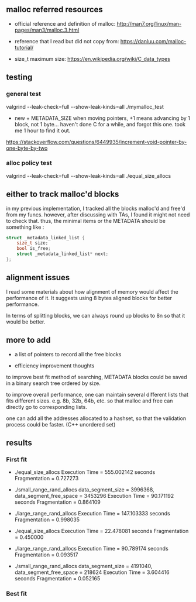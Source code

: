 ## malloc referred resources

- official reference and definition of malloc:
http://man7.org/linux/man-pages/man3/malloc.3.html

- reference that I read but did not copy from:
https://danluu.com/malloc-tutorial/

- size_t maximum size:
https://en.wikipedia.org/wiki/C_data_types

## testing

### general test

valgrind --leak-check=full --show-leak-kinds=all ./mymalloc_test

- new + METADATA_SIZE
when moving pointers, +1 means advancing by 1 block, not 1 byte...
haven't done C for a while, and forgot this one. took me 1 hour to find it out.

https://stackoverflow.com/questions/6449935/increment-void-pointer-by-one-byte-by-two

### alloc policy test

valgrind --leak-check=full --show-leak-kinds=all ./equal_size_allocs

## either to track malloc'd blocks

in my previous implementation, I tracked all the blocks malloc'd and free'd from my funcs. however, after discussing with TAs, I found it might not need to check that. thus, the minimal items or the METADATA should be something like :

```c
struct _metadata_linked_list {
	size_t size;
	bool is_free;
	struct _metadata_linked_list* next;
};
```

## alignment issues

I read some materials about how alignment of memory would affect the performance of it. It suggests using 8 bytes aligned blocks for better performance.

In terms of splitting blocks, we can always round up blocks to 8n so that it would be better.

## more to add 

- a list of pointers to record all the free blocks

- efficiency improvement thoughts

to improve best fit method of searching, METADATA blocks could be saved in a binary search tree ordered by size.

to improve overall performance, one can maintain several different lists that fits different sizes. e.g. 8b, 32b, 64b, etc. so that malloc and free can directly go to corresponding lists.

one can add all the addresses allocated to a hashset, so that the validation process could be faster. (C++ unordered set)

## results

### First fit

- ./equal_size_allocs
Execution Time = 555.002142 seconds
Fragmentation  = 0.727273

- ./small_range_rand_allocs
data_segment_size = 3996368, data_segment_free_space = 3453296
Execution Time = 90.171192 seconds
Fragmentation  = 0.864109

- ./large_range_rand_allocs
Execution Time = 147.103333 seconds
Fragmentation  = 0.998035

- ./equal_size_allocs
Execution Time = 22.478081 seconds
Fragmentation  = 0.450000

- ./large_range_rand_allocs
Execution Time = 90.789174 seconds
Fragmentation  = 0.093517

- ./small_range_rand_allocs
data_segment_size = 4191040, data_segment_free_space = 218624
Execution Time = 3.604416 seconds
Fragmentation  = 0.052165


### Best fit

